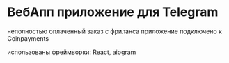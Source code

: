 # ВебАпп приложение для Telegram
неполностью оплаченный заказ с фриланса
приложение подключено к Coinpayments

использованы фреймворки:
React, aiogram
